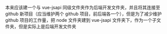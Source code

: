 本来应该建一个与 vue-jsapi 同级文件夹作为后端开发文件夹，并且将其连接至 github 新项目（应当维护两个 github 项目，前后端各一个），但是为了减少维护 github 项目的工作量，把 node 文件夹建到 vue-jsapi 文件夹下，作为一个子文件夹，但是实际上是后端开发文件夹
